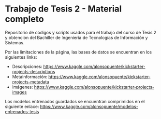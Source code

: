 # Trabajo de Tesis 2 - Material completo
Repositorio de códigos y scripts usados para el trabajo del curso de Tesis 2 y obtención del Bachiller de Ingeniería de Tecnologías de Información y Sistemas.

Por las limitaciones de la página, las bases de datos se encuentran en los siguientes links:

* Descripciones: https://www.kaggle.com/alonsopuente/kickstarter-projects-descriptions
* Metainformación: https://www.kaggle.com/alonsopuente/kickstarter-projects-metadata
* Imágenes: https://www.kaggle.com/alonsopuente/kickstarter-projects-images

Los modelos entrenados guardados se encuentran comprimidos en el siguiente enlace:
https://www.kaggle.com/alonsopuente/modelos-entrenados-tesis
